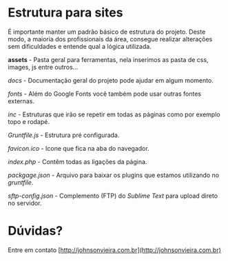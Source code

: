 Estrutura para sites
=============
É importante manter um padrão básico de estrutura do projeto. Deste modo, a maioria dos profissionais da área, consegue realizar alterações sem dificuldades e entende qual a lógica utilizada.

**assets** - Pasta geral para ferramentas, nela inserimos as pasta de css, images, js entre outros...

*docs* - Documentação geral do projeto pode ajudar em algum momento.

*fonts* - Além do Google Fonts você também pode usar outras fontes externas.

*inc* - Estruturas que irão se repetir em todas as páginas como por exemplo topo e rodapé.

*Gruntfile.js* - Estrutura pré configurada.

*favicon.ico* - Icone que fica na aba do navegador.

*index.php* - Contêm todas as ligações da página.

*packgage.json* - Arquivo para baixar os plugins que estamos utilizando no *gruntfile*.

*sftp-config.json* - Complemento (FTP) do *Sublime Text* para upload direto no servidor.

Dúvidas?
===============
Entre em contato [http://johnsonvieira.com.br](http://johnsonvieira.com.br)
